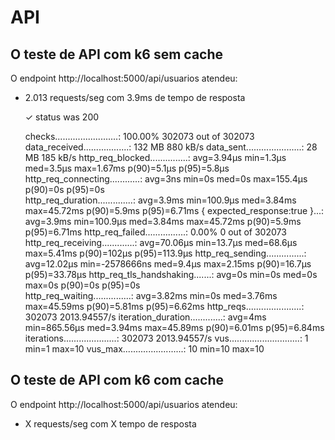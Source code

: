 # API

## O teste de API com k6 sem cache

O endpoint http://localhost:5000/api/usuarios atendeu:

- 2.013 requests/seg com 3.9ms de tempo de resposta

    ✓ status was 200

     checks.........................: 100.00% 302073 out of 302073
     data_received..................: 132 MB  880 kB/s
     data_sent......................: 28 MB   185 kB/s
     http_req_blocked...............: avg=3.94µs  min=1.3µs      med=3.5µs  max=1.67ms  p(90)=5.1µs  p(95)=5.8µs  
     http_req_connecting............: avg=3ns     min=0s         med=0s     max=155.4µs p(90)=0s     p(95)=0s     
     http_req_duration..............: avg=3.9ms   min=100.9µs    med=3.84ms max=45.72ms p(90)=5.9ms  p(95)=6.71ms 
       { expected_response:true }...: avg=3.9ms   min=100.9µs    med=3.84ms max=45.72ms p(90)=5.9ms  p(95)=6.71ms 
     http_req_failed................: 0.00%   0 out of 302073
     http_req_receiving.............: avg=70.06µs min=13.7µs     med=68.6µs max=5.41ms  p(90)=102µs  p(95)=113.9µs
     http_req_sending...............: avg=12.02µs min=-2578666ns med=9.4µs  max=2.15ms  p(90)=16.7µs p(95)=33.78µs
     http_req_tls_handshaking.......: avg=0s      min=0s         med=0s     max=0s      p(90)=0s     p(95)=0s     
     http_req_waiting...............: avg=3.82ms  min=0s         med=3.76ms max=45.59ms p(90)=5.81ms p(95)=6.62ms 
     http_reqs......................: 302073  2013.94557/s
     iteration_duration.............: avg=4ms     min=865.56µs   med=3.94ms max=45.89ms p(90)=6.01ms p(95)=6.84ms 
     iterations.....................: 302073  2013.94557/s
     vus............................: 1       min=1                max=10
     vus_max........................: 10      min=10               max=10

## O teste de API com k6 com cache

O endpoint http://localhost:5000/api/usuarios atendeu:

- X requests/seg com X tempo de resposta